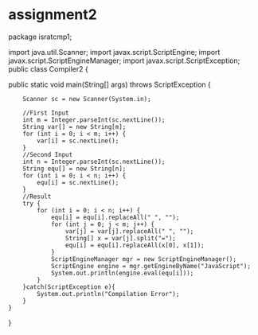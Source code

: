 # assignment2
package isratcmp1;

import java.util.Scanner;
import javax.script.ScriptEngine;
import javax.script.ScriptEngineManager;
import javax.script.ScriptException;
public class Compiler2 {

   public static void main(String[] args) throws ScriptException {

        Scanner sc = new Scanner(System.in);

        //First Input
        int m = Integer.parseInt(sc.nextLine());
        String var[] = new String[m];
        for (int i = 0; i < m; i++) {
            var[i] = sc.nextLine();
        }
        //Second Input
        int n = Integer.parseInt(sc.nextLine());
        String equ[] = new String[n];
        for (int i = 0; i < n; i++) {
            equ[i] = sc.nextLine();
        }
        //Result
        try {
            for (int i = 0; i < n; i++) {
                equ[i] = equ[i].replaceAll(" ", "");
                for (int j = 0; j < m; j++) {
                    var[j] = var[j].replaceAll(" ", "");
                    String[] x = var[j].split("=");
                    equ[i] = equ[i].replaceAll(x[0], x[1]);
                }
                ScriptEngineManager mgr = new ScriptEngineManager();
                ScriptEngine engine = mgr.getEngineByName("JavaScript");
                System.out.println(engine.eval(equ[i]));
            }
        }catch(ScriptException e){
            System.out.println("Compilation Error");
        }
    }
}
